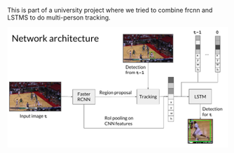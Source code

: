 This is part of a university project where we tried to combine frcnn and LSTMS to do multi-person tracking.

![architecture](doc/architecture.png)
